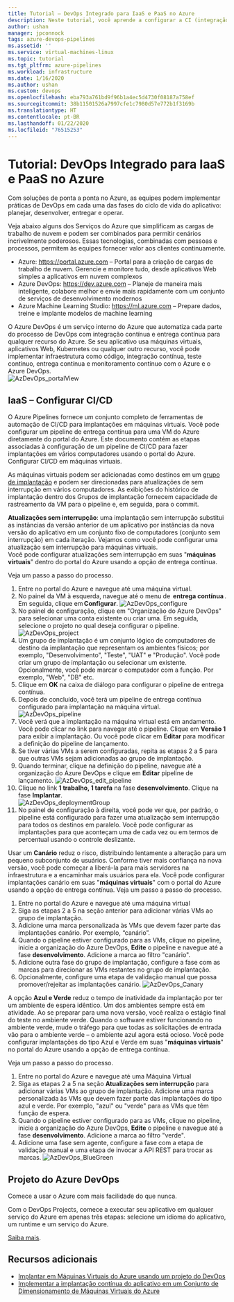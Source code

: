 ```yaml
---
title: Tutorial – DevOps Integrado para IaaS e PaaS no Azure
description: Neste tutorial, você aprende a configurar a CI (integração contínua) e a CD (implantação contínua) de um aplicativo para VMs do Azure usando o Azure Pipelines.
author: ushan
manager: jpconnock
tags: azure-devops-pipelines
ms.assetid: ''
ms.service: virtual-machines-linux
ms.topic: tutorial
ms.tgt_pltfrm: azure-pipelines
ms.workload: infrastructure
ms.date: 1/16/2020
ms.author: ushan
ms.custom: devops
ms.openlocfilehash: eba793a761bd9f96b1a4ec5d4730f08187a758ef
ms.sourcegitcommit: 38b11501526a7997cfe1c7980d57e772b1f3169b
ms.translationtype: HT
ms.contentlocale: pt-BR
ms.lasthandoff: 01/22/2020
ms.locfileid: "76515253"
---
```

# <a name="tutorial-integrated-devops-for-iaas-and-paas-on-azure"></a>Tutorial: DevOps Integrado para IaaS e PaaS no Azure

Com soluções de ponta a ponta no Azure, as equipes podem implementar práticas de DevOps em cada uma das fases do ciclo de vida do aplicativo: planejar, desenvolver, entregar e operar. 

Veja abaixo alguns dos Serviços do Azure que simplificam as cargas de trabalho de nuvem e podem ser combinados para permitir cenários incrivelmente poderosos.
Essas tecnologias, combinadas com pessoas e processos, permitem às equipes fornecer valor aos clientes continuamente. 

- Azure: https://portal.azure.com – Portal para a criação de cargas de trabalho de nuvem. Gerencie e monitore tudo, desde aplicativos Web simples a aplicativos em nuvem complexos 
- Azure DevOps: https://dev.azure.com – Planeje de maneira mais inteligente, colabore melhor e envie mais rapidamente com um conjunto de serviços de desenvolvimento modernos 
- Azure Machine Learning Studio: https://ml.azure.com – Prepare dados, treine e implante modelos de machine learning 
 

O Azure DevOps é um serviço interno do Azure que automatiza cada parte do processo de DevOps com integração contínua e entrega contínua para qualquer recurso do Azure.
Se seu aplicativo usa máquinas virtuais, aplicativos Web, Kubernetes ou qualquer outro recurso, você pode implementar infraestrutura como código, integração contínua, teste contínuo, entrega contínua e monitoramento contínuo com o Azure e o Azure DevOps.  
![AzDevOps_portalView](media/tutorial-devops-azure-pipelines-classic/azdevops-view.png) 
 
 
## <a name="iaas---configure-cicd"></a>IaaS – Configurar CI/CD 
O Azure Pipelines fornece um conjunto completo de ferramentas de automação de CI/CD para implantações em máquinas virtuais. Você pode configurar um pipeline de entrega contínua para uma VM do Azure diretamente do portal do Azure. Este documento contém as etapas associadas à configuração de um pipeline de CI/CD para fazer implantações em vários computadores usando o portal do Azure. Configurar CI/CD em máquinas virtuais.

As máquinas virtuais podem ser adicionadas como destinos em um [grupo de implantação](https://docs.microsoft.com/azure/devops/pipelines/release/deployment-groups) e podem ser direcionadas para atualizações de sem interrupção em vários computadores. As exibições do histórico de implantação dentro dos Grupos de implantação fornecem capacidade de rastreamento da VM para o pipeline e, em seguida, para o commit. 
 
**Atualizações sem interrupção**: uma implantação sem interrupção substitui as instâncias da versão anterior de um aplicativo por instâncias da nova versão do aplicativo em um conjunto fixo de computadores (conjunto sem interrupção) em cada iteração. Vejamos como você pode configurar uma atualização sem interrupção para máquinas virtuais.  
Você pode configurar atualizações sem interrupção em suas "**máquinas virtuais**" dentro do portal do Azure usando a opção de entrega contínua. 

Veja um passo a passo do processo. 
1. Entre no portal do Azure e navegue até uma máquina virtual. 
2. No painel da VM à esquerda, navegue até o menu de  **entrega contínua** . Em seguida, clique em **Configurar**. 
   ![AzDevOps_configure](media/tutorial-devops-azure-pipelines-classic/azdevops-configure.png) 
3. No painel de configuração, clique em "Organização do Azure DevOps" para selecionar uma conta existente ou criar uma. Em seguida, selecione o projeto no qual deseja configurar o pipeline.  
   ![AzDevOps_project](media/tutorial-devops-azure-pipelines-classic/azdevops-project.png) 
4. Um grupo de implantação é um conjunto lógico de computadores de destino da implantação que representam os ambientes físicos; por exemplo, "Desenvolvimento", "Teste", "UAT" e "Produção". Você pode criar um grupo de implantação ou selecionar um existente. Opcionalmente, você pode marcar o computador com a função. Por exemplo, "Web", "DB" etc.  
5. Clique em **OK** na caixa de diálogo para configurar o pipeline de entrega contínua. 
6. Depois de concluído, você terá um pipeline de entrega contínua configurado para implantação na máquina virtual.  
   ![AzDevOps_pipeline](media/tutorial-devops-azure-pipelines-classic/azdevops-pipeline.png)
7. Você verá que a implantação na máquina virtual está em andamento. Você pode clicar no link para navegar até o pipeline. Clique em **Versão 1** para exibir a implantação. Ou você pode clicar em **Editar** para modificar a definição do pipeline de lançamento. 
8. Se tiver várias VMs a serem configuradas, repita as etapas 2 a 5 para que outras VMs sejam adicionadas ao grupo de implantação. 
9. Quando terminar, clique na definição do pipeline, navegue até a organização do Azure DevOps e clique em **Editar** pipeline de lançamento. 
   ![AzDevOps_edit_pipeline](media/tutorial-devops-azure-pipelines-classic/azdevops-edit-pipeline.png)
10. Clique no link **1 trabalho, 1 tarefa** na fase **desenvolvimento**. Clique na fase **Implantar**.  
   ![AzDevOps_deploymentGroup](media/tutorial-devops-azure-pipelines-classic/azdevops-deployment-group.png)
11. No painel de configuração à direita, você pode ver que, por padrão, o pipeline está configurado para fazer uma atualização sem interrupção para todos os destinos em paralelo. Você pode configurar as implantações para que aconteçam uma de cada vez ou em termos de percentual usando o controle deslizante.  
  
  
Usar um **Canário** reduz o risco, distribuindo lentamente a alteração para um pequeno subconjunto de usuários. Conforme tiver mais confiança na nova versão, você pode começar a liberá-la para mais servidores na infraestrutura e a encaminhar mais usuários para ela. Você pode configurar implantações canário em suas "**máquinas virtuais**" com o portal do Azure usando a opção de entrega contínua. Veja um passo a passo do processo. 
1. Entre no portal do Azure e navegue até uma máquina virtual 
2. Siga as etapas 2 a 5 na seção anterior para adicionar várias VMs ao grupo de implantação. 
3. Adicione uma marca personalizada às VMs que devem fazer parte das implantações canário. Por exemplo, “canário”.
4. Quando o pipeline estiver configurado para as VMs, clique no pipeline, inicie a organização do Azure DevOps, **Edite** o pipeline e navegue até a fase **desenvolvimento**. Adicione a marca ao filtro "canário". 
5. Adicione outra fase do grupo de implantação, configure a fase com as marcas para direcionar as VMs restantes no grupo de implantação.  
6. Opcionalmente, configure uma etapa de validação manual que possa promover/rejeitar as implantações canário. 
   ![AzDevOps_Canary](media/tutorial-devops-azure-pipelines-classic/azdevops-canary-deploy.png)

A opção **Azul e Verde** reduz o tempo de inatividade da implantação por ter um ambiente de espera idêntico. Um dos ambientes sempre está em atividade. Ao se preparar para uma nova versão, você realiza o estágio final do teste no ambiente verde. Quando o software estiver funcionando no ambiente verde, mude o tráfego para que todas as solicitações de entrada vão para o ambiente verde – o ambiente azul agora está ocioso.
Você pode configurar implantações do tipo Azul e Verde em suas "**máquinas virtuais**" no portal do Azure usando a opção de entrega contínua. 

Veja um passo a passo do processo. 

1. Entre no portal do Azure e navegue até uma Máquina Virtual 
2. Siga as etapas 2 a 5 na seção **Atualizações sem interrupção** para adicionar várias VMs ao grupo de implantação. Adicione uma marca personalizada às VMs que devem fazer parte das implantações do tipo azul e verde. Por exemplo, "azul" ou "verde" para as VMs que têm função de espera. 
3. Quando o pipeline estiver configurado para as VMs, clique no pipeline, inicie a organização do Azure DevOps, **Edite** o pipeline e navegue até a fase **desenvolvimento**. Adicione a marca ao filtro "verde". 
4. Adicione uma fase sem agente, configure a fase com a etapa de validação manual e uma etapa de invocar a API REST para trocar as marcas. 
   ![AzDevOps_BlueGreen](media/tutorial-devops-azure-pipelines-classic/azdevops-blue-green-deploy.png)
 
 
## <a name="azure-devops-project"></a>Projeto do Azure DevOps 
Comece a usar o Azure com mais facilidade do que nunca.
 
Com o DevOps Projects, comece a executar seu aplicativo em qualquer serviço do Azure em apenas três etapas: selecione um idioma do aplicativo, um runtime e um serviço do Azure.
 
[Saiba mais](https://azure.microsoft.com/features/devops-projects/ ).
 
## <a name="additional-resources"></a>Recursos adicionais 
- [Implantar em Máquinas Virtuais do Azure usando um projeto do DevOps](https://docs.microsoft.com/azure/devops-project/azure-devops-project-vms)
- [Implementar a implantação contínua do aplicativo em um Conjunto de Dimensionamento de Máquinas Virtuais do Azure](https://docs.microsoft.com/azure/devops/pipelines/apps/cd/azure/deploy-azure-scaleset)
